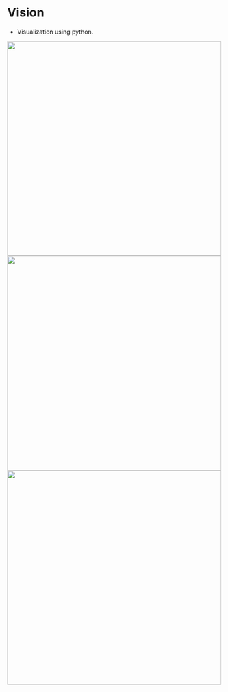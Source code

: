 # Vision

- Visualization using python.

<p>
<image src="Harmonic Cubes/assets/HarmonicCubes.gif" width="500"/>
<image src="Mandelbrot Set/assets/M3.png" width="500"/>
<image src="Ray Casting/assets/SK1.gif" width="500"/>
</p>
